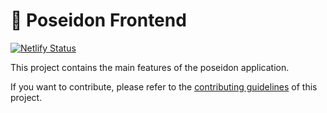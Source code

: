 # 🥞 Poseidon Frontend

[![Netlify Status](https://api.netlify.com/api/v1/badges/7bebf1a3-be7b-4165-afd1-446256acd5e3/deploy-status)](https://app.netlify.com/sites/pancake-prod/deploys)

This project contains the main features of the poseidon application.

If you want to contribute, please refer to the [contributing guidelines](./CONTRIBUTING.md) of this project.

